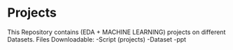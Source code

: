 # Projects

This Repository contains (EDA + MACHINE LEARNING) projects on different Datasets. 
Files Downloadable:
-Script (projects)
-Dataset
-ppt
      
